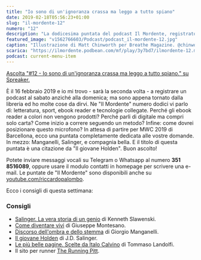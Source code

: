 ```yaml
---
title: "Io sono di un'ignoranza crassa ma leggo a tutto spiano"
date: 2019-02-18T05:56:23+01:00
slug: "il-mordente-12"
numero: "12"
description: "La dodicesima puntata del podcast Il Mordente, registrato e curato da Riccardo Palombo."
featured_image: "v1562766603/Podcast/podcast_il-mordente-12.jpg"
caption: "Illustrazione di Matt Chinworth per Breathe Magazine. @chinworthillustration.com"
scarica: "https://ilmordente.podbean.com/mf/play/3y7bd7/ilmordente-12.mp3"
podcast: current-menu-item
---
```


<a class="spreaker-player" href="https://www.spreaker.com/episode/17071582" data-resource="episode_id=17071582" data-width="100%" data-height="200" data-theme="light" data-playlist="false" data-playlist-continuous="false" data-autoplay="false" data-live-autoplay="false" data-chapters-image="true" data-episode-image-position="right" data-hide-logo="false" data-hide-likes="false" data-hide-comments="false" data-hide-sharing="false" data-hide-download="true" >Ascolta "#12 - Io sono di un&#39;ignoranza crassa ma leggo a tutto spiano." su Spreaker.</a>

È il 16 febbraio 2019 e io mi trovo - sarà la seconda volta - a registrare un podcast al sabato anziché alla domenica; ma sono appena tornato dalla libreria ed ho molte cose da dirvi. Ne "Il Mordente" numero dodici vi parlo di: letteratura, sport, ebook reader e tecnologie collegate. Perché gli ebook reader a colori non vengono prodotti? Perché parli di digitale ma compri solo carta? Come inizio a correre seguendo un metodo? Infine: come dovrei posizionare questo microfono? In attesa di partire per MWC 2019 di Barcellona, ecco una puntata completamente dedicata alle vostre domande. In mezzo: Manganelli, Salinger, e compagnia bella. E il titolo di questa puntata è una citazione da "Il giovane Holden". Buon ascolto!

Potete inviare messaggi vocali su Telegram o Whatsapp al numero **351 8516089**, oppure usare il modulo contatti in homepage per scrivere una e-mail. Le puntate de "Il Mordente" sono disponibili anche su <a class="text-info" title="Canale Youtube Riccardo Palombo" href="https://www.youtube.com/riccardopalombo">youtube.com/riccardopalombo</a>.

Ecco i consigli di questa settimana:
### Consigli
<ul>
<li><a class="text-info" href="https://amzn.to/2IkwpAU" target="_blank" rel="nofollow noopener" title="Vedi il libro Salinger, la vera storia di un genio">Salinger. La vera storia di un genio</a> di Kenneth Slawenski.</li>
<li><a class="text-info" href="https://amzn.to/2SGoQt8" target="_blank" rel="nofollow noopener" title="Vedi il libro Come diventare vivi">Come diventare vivi</a> di Giuseppe Montesano.</li>
<li><a class="text-info" href="https://amzn.to/2Saxfj8" target="_blank" rel="nofollow noopener" title="Vedi il libro Discorso dell'ombra e dello stemma">Discorso dell'ombra e dello stemma</a> di Giorgio Manganelli.</li>
<li><a class="text-info" href="https://amzn.to/2EgfnzF" target="_blank" rel="nofollow noopener" title="Vedi il libro Il Giovane Holden">Il giovane Holden</a> di J.D. Salinger.</li>
<li><a class="text-info" href="https://amzn.to/2EfXIYM" target="_blank" rel="nofollow noopener" title="Vedi il libro Le più belle pagine. Scelte da Italo Calvino">Le più belle pagine. Scelte da Italo Calvino</a> di Tommaso Landolfi.</li>
<li>Il sito per runner <a class="text-info" href="http://therunningpitt.com/" target="_blank" title="Vedi il sito The Running Pitt">The Running Pitt</a>.</li>
</ul>
